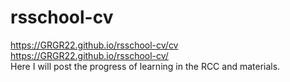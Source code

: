 # rsschool-cv  
https://GRGR22.github.io/rsschool-cv/cv    
https://GRGR22.github.io/rsschool-cv/   
Here I will post the progress of learning in the RCC and materials.
